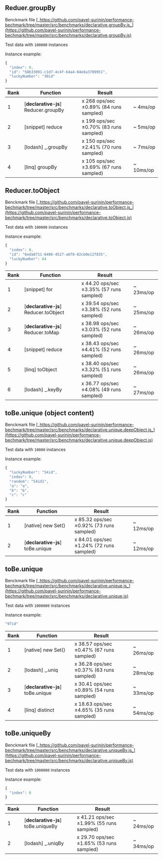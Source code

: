## Reduer.groupBy

Benckmark file [_https://github.com/pavel-surinin/performance-bechmark/tree/master/src/benchmarks/declarative.groupBy.js_](https://github.com/pavel-surinin/performance-bechmark/tree/master/src/benchmarks/declarative.groupBy.js)

Test data with `100000` instances

Instance example: 
```javascript
{
  "index": 0,
  "id": "58b33091-c1d7-4c4f-b4a4-04e8a3789951",
  "luckyNumber": "30id"
}
```

| Rank | Function | Result |  |
|---|---|---|---|
1 | [**declarative-js**] Reducer.groupBy |  x 268 ops/sec ±0.89% (84 runs sampled) | ~ 4ms/op
2 | [snippet] reduce |  x 199 ops/sec ±0.70% (83 runs sampled) | ~ 5ms/op
3 | [lodash] _.groupBy |  x 150 ops/sec ±2.41% (70 runs sampled) | ~ 7ms/op
4 | [linq] groupBy |  x 105 ops/sec ±3.69% (67 runs sampled) | ~ 10ms/op
## Reducer.toObject

Benckmark file [_https://github.com/pavel-surinin/performance-bechmark/tree/master/src/benchmarks/declarative.toObject.js_](https://github.com/pavel-surinin/performance-bechmark/tree/master/src/benchmarks/declarative.toObject.js)

Test data with `100000` instances

Instance example: 
```javascript
{
  "index": 0,
  "id": "6eda8711-6406-4527-a6f8-02cb0e12f835",
  "luckyNumber": 84
}
```

| Rank | Function | Result |  |
|---|---|---|---|
1 | [snippet] for |  x 44.20 ops/sec ±3.35% (57 runs sampled) | ~ 23ms/op
2 | [**declarative-js**] Reducer.toObject  |  x 39.54 ops/sec ±3.38% (52 runs sampled) | ~ 25ms/op
3 | [**declarative-js**] Reducer.toMap |  x 38.98 ops/sec ±3.03% (52 runs sampled) | ~ 26ms/op
4 | [snippet] reduce |  x 38.43 ops/sec ±4.41% (52 runs sampled) | ~ 26ms/op
5 | [linq] toObject |  x 38.40 ops/sec ±3.32% (51 runs sampled) | ~ 26ms/op
6 | [lodash] _.keyBy |  x 36.77 ops/sec ±4.08% (49 runs sampled) | ~ 27ms/op
## toBe.unique (object content)

Benckmark file [_https://github.com/pavel-surinin/performance-bechmark/tree/master/src/benchmarks/declarative.unique.deepObject.js_](https://github.com/pavel-surinin/performance-bechmark/tree/master/src/benchmarks/declarative.unique.deepObject.js)

Test data with `10000` instances

Instance example: 
```javascript
{
  "luckyNumber": "54id",
  "index": 0,
  "random": "54id1",
  "a": "a",
  "b": "b",
  "c": "c"
}
```

| Rank | Function | Result |  |
|---|---|---|---|
1 | [native] new Set() |  x 85.32 ops/sec ±0.92% (73 runs sampled) | ~ 12ms/op
2 | [**declarative-js**] toBe.unique |  x 84.01 ops/sec ±1.24% (72 runs sampled) | ~ 12ms/op
## toBe.unique

Benckmark file [_https://github.com/pavel-surinin/performance-bechmark/tree/master/src/benchmarks/declarative.unique.js_](https://github.com/pavel-surinin/performance-bechmark/tree/master/src/benchmarks/declarative.unique.js)

Test data with `1000000` instances

Instance example: 
```javascript
"97id"
```

| Rank | Function | Result |  |
|---|---|---|---|
1 | [native] new Set() |  x 38.57 ops/sec ±0.47% (67 runs sampled) | ~ 26ms/op
2 | [lodash] _.uniq  |  x 36.28 ops/sec ±0.37% (63 runs sampled) | ~ 28ms/op
3 | [**declarative-js**] toBe.unique |  x 30.41 ops/sec ±0.89% (54 runs sampled) | ~ 33ms/op
4 | [linq] distinct  |  x 18.63 ops/sec ±4.65% (35 runs sampled) | ~ 54ms/op
## toBe.uniqueBy

Benckmark file [_https://github.com/pavel-surinin/performance-bechmark/tree/master/src/benchmarks/declarative.uniqueBy.js_](https://github.com/pavel-surinin/performance-bechmark/tree/master/src/benchmarks/declarative.uniqueBy.js)

Test data with `1000000` instances

Instance example: 
```javascript
{
  "index": 0
}
```

| Rank | Function | Result |  |
|---|---|---|---|
1 | [**declarative-js**] toBe.uniqueBy |  x 41.21 ops/sec ±1.99% (55 runs sampled) | ~ 24ms/op
2 | [lodash] _.uniqBy  |  x 29.70 ops/sec ±1.65% (53 runs sampled) | ~ 34ms/op
